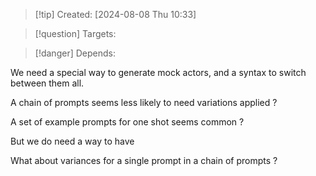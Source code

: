 
>[!tip] Created: [2024-08-08 Thu 10:33]

>[!question] Targets: 

>[!danger] Depends: 

We need a special way to generate mock actors, and a syntax to switch between them all.

A chain of prompts seems less likely to need variations applied ?

A set of example prompts for one shot seems common ?

But we do need a way to have

What about variances for a single prompt in a chain of prompts ?